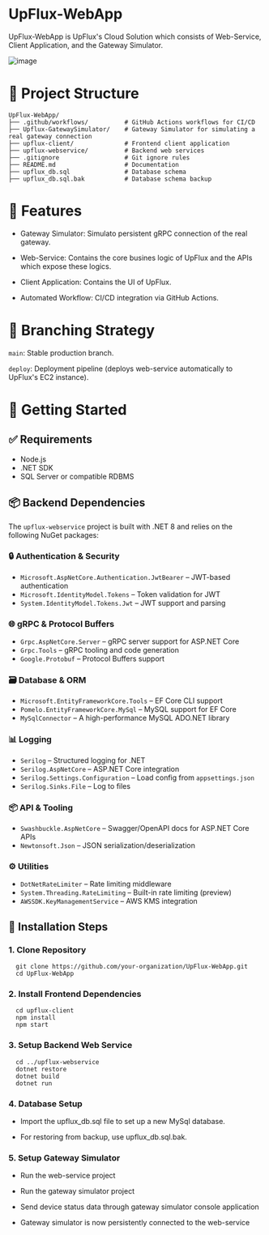 # UpFlux-WebApp

UpFlux-WebApp is UpFlux's Cloud Solution which consists of Web-Service, Client Application, and the Gateway Simulator.

 ![image](https://github.com/user-attachments/assets/156a2dce-c458-42b0-99c0-f5ac2a2c5091)

# 📂 Project Structure
```
UpFlux-WebApp/
├── .github/workflows/          # GitHub Actions workflows for CI/CD
├── Upflux-GatewaySimulator/    # Gateway Simulator for simulating a real gateway connection
├── upflux-client/              # Frontend client application
├── upflux-webservice/          # Backend web services
├── .gitignore                  # Git ignore rules
├── README.md                   # Documentation
├── upflux_db.sql               # Database schema
├── upflux_db.sql.bak           # Database schema backup
```
# 🌟 Features

- Gateway Simulator: Simulato persistent gRPC connection of the real gateway.

- Web-Service: Contains the core busines logic of UpFlux and the APIs which expose these logics.

- Client Application: Contains the UI of UpFlux.

- Automated Workflow: CI/CD integration via GitHub Actions.
  
# 🌿 Branching Strategy

`main`: Stable production branch.

`deploy`: Deployment pipeline (deploys web-service automatically to UpFlux's EC2 instance).

# 🚀 Getting Started

## ✅ Requirements

  - Node.js
  - .NET SDK
  - SQL Server or compatible RDBMS

## 📦 Backend Dependencies

The `upflux-webservice` project is built with .NET 8 and relies on the following NuGet packages:

### 🔒 Authentication & Security
- `Microsoft.AspNetCore.Authentication.JwtBearer` – JWT-based authentication
- `Microsoft.IdentityModel.Tokens` – Token validation for JWT
- `System.IdentityModel.Tokens.Jwt` – JWT support and parsing

### 🌐 gRPC & Protocol Buffers
- `Grpc.AspNetCore.Server` – gRPC server support for ASP.NET Core
- `Grpc.Tools` – gRPC tooling and code generation
- `Google.Protobuf` – Protocol Buffers support

### 🗃️ Database & ORM
- `Microsoft.EntityFrameworkCore.Tools` – EF Core CLI support
- `Pomelo.EntityFrameworkCore.MySql` – MySQL support for EF Core
- `MySqlConnector` – A high-performance MySQL ADO.NET library

### 📊 Logging
- `Serilog` – Structured logging for .NET
- `Serilog.AspNetCore` – ASP.NET Core integration
- `Serilog.Settings.Configuration` – Load config from `appsettings.json`
- `Serilog.Sinks.File` – Log to files

### 📦 API & Tooling
- `Swashbuckle.AspNetCore` – Swagger/OpenAPI docs for ASP.NET Core APIs
- `Newtonsoft.Json` – JSON serialization/deserialization

### ⚙️ Utilities
- `DotNetRateLimiter` – Rate limiting middleware
- `System.Threading.RateLimiting` – Built-in rate limiting (preview)
- `AWSSDK.KeyManagementService` – AWS KMS integration

## 🔧 Installation Steps

 ###  1. Clone Repository
 ```
   git clone https://github.com/your-organization/UpFlux-WebApp.git
   cd UpFlux-WebApp
```

###  2. Install Frontend Dependencies
```
  cd upflux-client
  npm install
  npm start
```

### 3. Setup Backend Web Service
```
  cd ../upflux-webservice
  dotnet restore
  dotnet build
  dotnet run
```

### 4. Database Setup

  - Import the upflux_db.sql file to set up a new MySql database.
  
  - For restoring from backup, use upflux_db.sql.bak.

### 5. Setup Gateway Simulator
  - Run the web-service project
    
  - Run the gateway simulator project
    
  - Send device status data through gateway simulator console application
    
  - Gateway simulator is now persistently connected to the web-service
